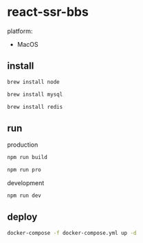 # react-ssr-bbs

platform: 
- MacOS

## install

```sh
brew install node

brew install mysql

brew install redis
```

## run

production

```sh
npm run build

npm run pro
```

development

```sh
npm run dev
```

## deploy

```sh
docker-compose -f docker-compose.yml up -d
```